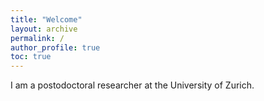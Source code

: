 ```yaml
---
title: "Welcome"
layout: archive
permalink: /
author_profile: true
toc: true
---
```



I am a postodoctoral researcher at the University of Zurich.